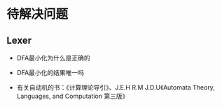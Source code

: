 # 待解决问题

## Lexer

- DFA最小化为什么是正确的
- DFA最小化的结果唯一吗

- 有关自动机的书：《计算理论导引》、J.E.H R.M J.D.U《Automata Theory, Languages, and Computation 第三版》
